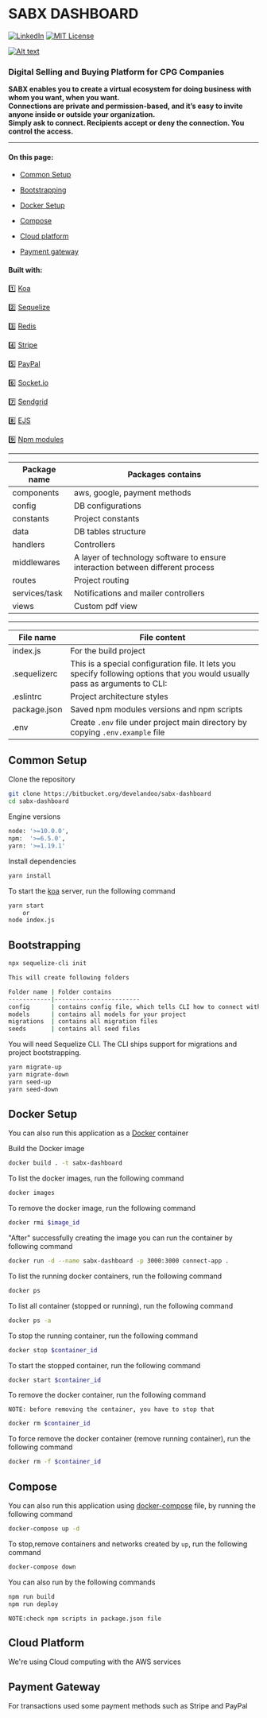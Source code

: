 SABX DASHBOARD
====================

[![LinkedIn][linkedin-shield]][linkedin-url]
[![MIT License][license-shield]][license-url]

[![Alt text][sabx-shield]][sabx-url]

### Digital Selling and Buying Platform for CPG Companies

__SABX enables you to create a virtual ecosystem for doing business with whom you want, when you want.__                            
__Connections are private and permission-based, and it’s easy to invite anyone inside or outside your organization.__                       
__Simply ask to connect. Recipients accept or deny the connection. You control the access.__

-------------------------------------------

#### On this page:

* [Common Setup](#markdown-header-common-setup)

* [Bootstrapping](#markdown-header-bootstrapping)

* [Docker Setup](#markdown-header-docker-setup)

* [Compose](#markdown-header-compose)

* [Cloud platform](#markdown-header-cloud-platform)

* [Payment gateway](#markdown-header-payment-gateway)

#### Built with:

:one: [Koa](https://koajs.com)

:two: [Sequelize](http://sequelize.org/)

:three: [Redis](https://upstash.com/?gclid=Cj0KCQiA4L2BBhCvARIsAO0SBdYPep1_u1P1S64F9MUXEgzjw_ymwraL0Jd4lrjJHHCLCaIxqjYteQcaAvhtEALw_wcB)

:four: [Stripe](https://stripe.com/)

:five: [PayPal](https://www.paypal.com/ru/home/)

:six: [Socket.io](https://socket.io/)

:seven: [Sendgrid](https://sendgrid.com/solutions/email-api/)

:eight: [EJS](https://ejs.co/)

:nine: [Npm modules](https://www.npmjs.com/)

-------------------------------------------

Package name     | Packages contains
-----------------|----------------------
components       | aws, google, payment methods
config           | DB configurations
constants        | Project constants
data             | DB tables structure
handlers         | Controllers
middlewares      | A layer of technology software to ensure interaction between different process
routes           | Project routing
services/task    | Notifications and mailer controllers
views            | Custom pdf view

-------------------------------------------

File name        | File content
-----------------|------------------------
index.js         | For the build project
.sequelizerc     | This is a special configuration file. It lets you specify following options that you would usually pass as arguments to CLI:
.eslintrc        | Project architecture styles
package.json     | Saved npm modules versions and npm scripts
.env             | Create `.env` file under project main directory by copying `.env.example` file

## Common Setup

Clone the repository

````bash
git clone https://bitbucket.org/develandoo/sabx-dashboard
cd sabx-dashboard
````

Engine versions

````bash
node: '>=10.0.0',
npm:  '>=6.5.0',
yarn: '>=1.19.1'
````

Install dependencies

````bash
yarn install
````

To start the [koa](https://koajs.com/) server, run the following command

````bash
yarn start
    or
node index.js
````

## Bootstrapping

````bash
npx sequelize-cli init

This will create following folders

Folder name | Folder contains
------------|------------------------
config      | contains config file, which tells CLI how to connect with database
models      | contains all models for your project
migrations  | contains all migration files
seeds       | contains all seed files
````

You will need Sequelize CLI. The CLI ships support for migrations and project bootstrapping.

````bash
yarn migrate-up
yarn migrate-down
yarn seed-up
yarn seed-down
````

## Docker Setup

You can also run this application as a [Docker](https://www.docker.com/) container

Build the Docker image

````bash
docker build . -t sabx-dashboard
````

To list the docker images, run the following command

````bash
docker images
````

To remove the docker image, run the following command

````bash
docker rmi $image_id 
````

"After" successfully creating the image you can run the container by following command

````bash
docker run -d --name sabx-dashboard -p 3000:3000 connect-app . 
````

To list the running docker containers, run the following command

````bash
docker ps
````

To list all container (stopped or running), run the following command

````bash
docker ps -a
````

To stop the running container, run the following command

````bash
docker stop $container_id
````

To start the stopped container, run the following command

````bash
docker start $container_id
````

To remove the docker container, run the following command

`NOTE: before removing the container, you have to stop that`

````bash
docker rm $container_id 
````

To force remove the docker container (remove running container), run the following command

````bash
docker rm -f $container_id 
````

## Compose

You can also run this application using [docker-compose](https://docs.docker.com/compose/) file, by running the
following command

````bash
docker-compose up -d 
````

To stop,remove containers and networks created by `up`, run the following command

````bash
docker-compose down
````

You can also run by the following commands

````bash
npm run build
npm run deploy
````

`NOTE:check npm scripts in package.json file`

## Cloud Platform

We're using Cloud computing with the AWS services

## Payment Gateway

For transactions used some payment methods such as Stripe and PayPal

[linkedin-shield]: https://img.shields.io/badge/-LinkedIn-black.svg?style=for-the-badge&logo=linkedin&colorB=blue
[linkedin-url]: https://www.linkedin.com/company/sabx/
[license-shield]: https://img.shields.io/github/license/othneildrew/Best-README-Template.svg?style=for-the-badge
[license-url]: https://bitbucket.org/develandoo/sabx-dashboard/src/local/LICENSE.txt
[sabx-shield]: https://sabx-backend-prod.s3.amazonaws.com/static/logo-new.png
[sabx-url]: https://www.sabx.com

